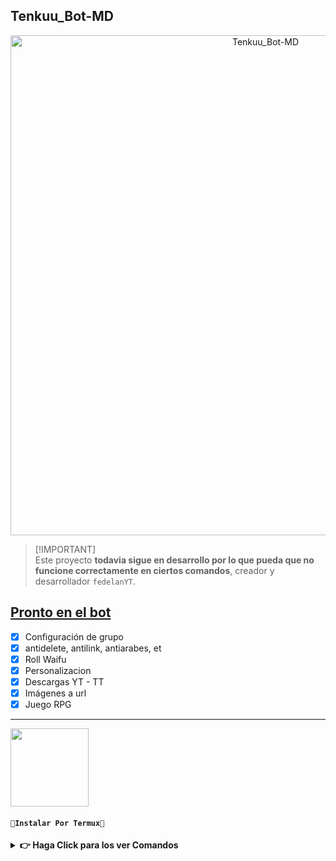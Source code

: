 ## Tenkuu_Bot-MD
<p align="center">
<img src="https://files.catbox.moe/62kd0v.jpg" alt="Tenkuu_Bot-MD" width="800"/>
</p>

> [!IMPORTANT]\
> Este proyecto **todavia sigue en desarrollo por lo que pueda que no funcione correctamente en ciertos comandos**, creador y desarrollador `fedelanYT`.

## [Pronto en el bot](https://github.com/ianalejandrook14x/itsuki)
- [x] Configuración de grupo
- [x] antidelete, antilink, antiarabes, et
- [x] Roll Waifu
- [x] Personalizacion
- [x] Descargas YT - TT
- [x] Imágenes a url
- [x] Juego RPG

-------

</details>
<a
href="https://www.mediafire.com/file/3hsvi3xkpq3a64o/termux_118.a"><img src="https://qu.ax/finc.jpg" height="125px"></a>

<div align=>

#### **`🚩Instalar Por Termux🚩`**

<details>
<summary><b> 👉 Haga Click para los ver Comandos</b></summary>

#### **🪄 `Instalación manual por termux`**
> copie y peguen en termux uno por uno 
```bash
termux-setup-storage
```

```bash
apt update && apt upgrade && pkg install -y git nodejs ffmpeg imagemagick yarn
```

```bash
git clone https://github.com/fedelanYT/Tenkuu_Bot-MD && cd Tenkuu_Bot-MD
```

```bash
yarn install && npm install
```

```bash
npm start
```
> Si aparece (Y/I/N/O/D/Z) [default=N] ? use la letra "y" + "ENTER" para continuar con la instalación.

> **Si después de poner el numero de WhatsApp, y sale letras en roja no se preocupe es normal**

---------

![github stats](https://github-readme-stats.vercel.app/api?username=fedelanYT&show_icons=true&theme=chartreuse-dark)

---------
